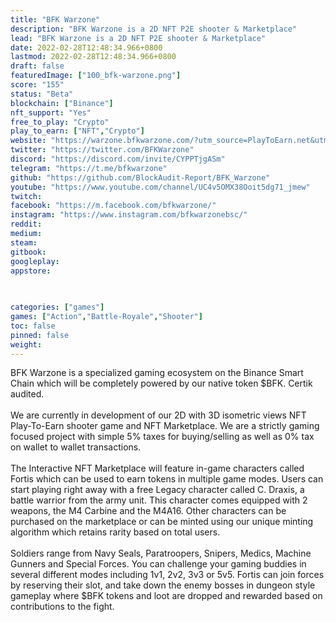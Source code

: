 ```yaml
---
title: "BFK Warzone"
description: "BFK Warzone is a 2D NFT P2E shooter & Marketplace"
lead: "BFK Warzone is a 2D NFT P2E shooter & Marketplace"
date: 2022-02-28T12:48:34.966+0800
lastmod: 2022-02-28T12:48:34.966+0800
draft: false
featuredImage: ["100_bfk-warzone.png"]
score: "155"
status: "Beta"
blockchain: ["Binance"]
nft_support: "Yes"
free_to_play: "Crypto"
play_to_earn: ["NFT","Crypto"]
website: "https://warzone.bfkwarzone.com/?utm_source=PlayToEarn.net&utm_medium=organic&utm_campaign=gamepage"
twitter: "https://twitter.com/BFKWarzone"
discord: "https://discord.com/invite/CYPPTjgASm"
telegram: "https://t.me/bfkwarzone"
github: "https://github.com/BlockAudit-Report/BFK_Warzone"
youtube: "https://www.youtube.com/channel/UC4v5OMX38Ooit5dg71_jmew"
twitch: 
facebook: "https://m.facebook.com/bfkwarzone/"
instagram: "https://www.instagram.com/bfkwarzonebsc/"
reddit: 
medium: 
steam: 
gitbook: 
googleplay: 
appstore: 

  
    
categories: ["games"]
games: ["Action","Battle-Royale","Shooter"]
toc: false
pinned: false
weight: 
---
```

BFK Warzone is a specialized gaming ecosystem on the Binance Smart Chain which will be completely powered by our native token $BFK. Certik audited.<br> <br> We are currently in development of our 2D with 3D isometric views NFT Play-To-Earn shooter game and NFT Marketplace. We are a strictly gaming focused project with simple 5% taxes for buying/selling as well as 0% tax on wallet to wallet transactions.<br> <br> The Interactive NFT Marketplace will feature in-game characters called Fortis which can be used to earn tokens in multiple game modes. Users can start playing right away with a free Legacy character called C. Draxis, a battle warrior from the army unit. This character comes equipped with 2 weapons, the M4 Carbine and the M4A16. Other characters can be purchased on the marketplace or can be minted using our unique minting algorithm which retains rarity based on total users.<br> <br> Soldiers range from Navy Seals, Paratroopers, Snipers, Medics, Machine Gunners and Special Forces. You can challenge your gaming buddies in several different modes including 1v1, 2v2, 3v3 or 5v5. Fortis can join forces by reserving their slot, and take down the enemy bosses in dungeon style gameplay where $BFK tokens and loot are dropped and rewarded based on contributions to the fight.